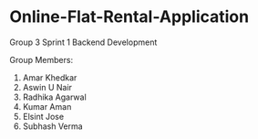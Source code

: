 # Online-Flat-Rental-Application
Group 3
Sprint 1
Backend Development

Group Members:
1. Amar Khedkar
2. Aswin U Nair
3. Radhika Agarwal
4. Kumar Aman
5. Elsint Jose
6. Subhash Verma
